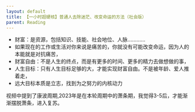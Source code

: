 ```yaml
---
layout: default
title: 【一小时超硬核】普通人去除迷茫、改变命运的方法（社会版）
parent: Reading
---
```


- 财富：是资源，包括知识、技能、社会地位、人脉…………
- 如果现在的工作或生活对你来说是痛苦的，你就没有可能改变命运，因为人的本能就是对抗痛苦，
- 财富自由：不是人生的终点，而是有更多的时间、更多的精力去做想做的事，
- 人生目标：只有人生目标足够的大，才能实现财富自由。不是被年龄、爱人推着走，
- 远大目标本质是立志，找到为之努力的内核动力


视频中提到了康波周期,2023年是在本轮周期中的萧条期，我觉得3-5后，才能渐渐摆脱萧条，进入复苏。